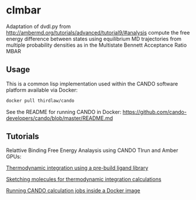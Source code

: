clmbar
=====

Adaptation of dvdl.py from http://ambermd.org/tutorials/advanced/tutorial9/#analysis
compute the free energy difference between states using equilibrium MD trajectories
from multiple probability densities as in the Multistate Bennett Acceptance Ratio
MBAR

Usage
-----
This is a common lisp implementation used within the CANDO software platform available via Docker:
```bash
docker pull thirdlaw/cando
```

See the README for running CANDO in Docker: https://github.com/cando-developers/cando/blob/master/README.md

Tutorials
--------- 
Relattive Binding Free Energy Analaysis using CANDO TIrun and Amber GPUs:

[Thermodynamic integration using a pre-build ligand library](https://www.youtube.com/watch?v=Md8rrrg7Kvg)

[Sketching molecules for thermodynamic integration calculations](https://www.youtube.com/watch?v=CSa2jzzwves)

[Running CANDO calculation jobs inside a Docker image](https://www.youtube.com/watch?v=3bMJB8dV2WU)
